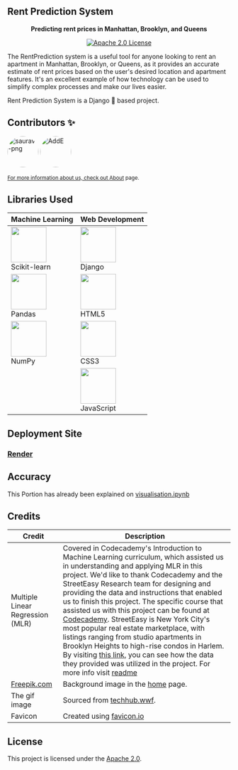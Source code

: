 <p align="center">
  <h2> Rent Prediction System </h2>
</p>

<p align="center">
    <b>Predicting rent prices in Manhattan, Brooklyn, and Queens</b>
</p>

<p align=center>
    <a href="https://github.com/Addechander/RentPredictionSystem/blob/main/LICENSE"><img src="https://img.shields.io/badge/License-Apache%202.0-success" alt="Apache 2.0 License"></a>
</p>

The RentPrediction system is a useful tool for anyone looking to rent an apartment in Manhattan, Brooklyn, or Queens, as it provides an accurate estimate of rent prices based on the user's desired location and apartment features. It's an excellent example of how technology can be used to simplify complex processes and make our lives easier.

Rent Prediction System is a Django 🐍 based project.


## Contributors ✨
<a href="https://github.com/saurav-png"><img src="https://avatars.githubusercontent.com/u/110325751?v=4?s=50" alt="saurav-png" style="border-radius:50%" width="70" height="70"></a>
<a href="https://github.com/Addechander"><img src="https://avatars.githubusercontent.com/u/40864924?v=4?s=50" alt="AddE" style="border-radius:50%" width="70" height="70">

<small>For more information about us, check out [About](https://rentpredictionsystem.up.railway.app/about/) page.</small>



## Libraries Used

| Machine Learning | Web Development |
| --- | --- |
| <a href="https://scikit-learn.org/"><img src="https://upload.wikimedia.org/wikipedia/commons/thumb/0/05/Scikit_learn_logo_small.svg/1200px-Scikit_learn_logo_small.svg.png" height="80" ></a><br/>Scikit-learn | <a href="https://www.djangoproject.com/"><img src="https://upload.wikimedia.org/wikipedia/commons/7/75/Django_logo.svg" height="80" ></a><br/>Django |
| <a href="https://pandas.pydata.org/"><img src="https://upload.wikimedia.org/wikipedia/commons/thumb/e/ed/Pandas_logo.svg/1200px-Pandas_logo.svg.png" height="80" ></a><br/>Pandas | <a href="https://developer.mozilla.org/en-US/docs/Web/HTML"><img src="https://upload.wikimedia.org/wikipedia/commons/6/61/HTML5_logo_and_wordmark.svg" height="80" ></a><br/>HTML5 |
| <a href="https://numpy.org/"><img src="https://upload.wikimedia.org/wikipedia/commons/3/31/NumPy_logo_2020.svg" height="80" ></a><br/>NumPy | <a href="https://developer.mozilla.org/en-US/docs/Web/CSS"><img src="https://upload.wikimedia.org/wikipedia/commons/d/d5/CSS3_logo_and_wordmark.svg" height="80" ></a><br/>CSS3 |
| | <a href="https://developer.mozilla.org/en-US/docs/Web/JavaScript"><img src="https://upload.wikimedia.org/wikipedia/commons/6/6a/JavaScript-logo.png" height="80" ></a><br/>JavaScript |



## Deployment Site
### [Render](https://rentpredictionsystem.onrender.com/)


## Accuracy

This Portion has already been explained on [visualisation.ipynb](./visualization.ipynb)



## Credits

| Credit | Description |
| --- | --- |
| Multiple Linear Regression (MLR) | Covered in Codecademy's Introduction to Machine Learning curriculum, which assisted us in understanding and applying MLR in this project. We'd like to thank Codecademy and the StreetEasy Research team for designing and providing the data and instructions that enabled us to finish this project. The specific course that assisted us with this project can be found at [Codecademy](https://www.codecademy.com/learn/machine-learning). StreetEasy is New York City's most popular real estate marketplace, with listings ranging from studio apartments in Brooklyn Heights to high-rise condos in Harlem. By visiting [this link](https://www.codecademy.com/content-items/d19f2f770877c419fdbfa64ddcc16edc), you can see how the data they provided was utilized in the project. For more info visit [readme](https://github.com/Addechander/RentPredictionSystem/blob/main/prediction/streeteasy/README.md) |
| [Freepik.com](https://www.freepik.com/) | Background image in the [home](https://rentpredictionsystem.up.railway.app/) page. |
| The gif image | Sourced from [techhub.wwf](https://techhub.wwf.ca/wp-content/uploads/Artificial-Intelligence.gif). |
| Favicon | Created using [favicon.io](https://favicon.io/) |




## License
This project is licensed under the [Apache 2.0](https://choosealicense.com/licenses/apache-2.0/).
